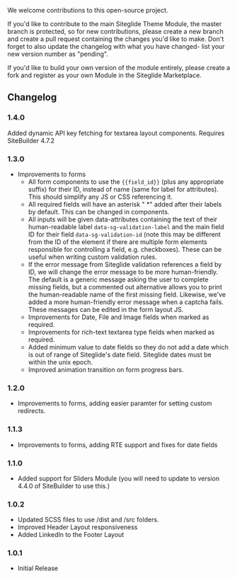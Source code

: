 We welcome contributions to this open-source project. 

If you'd like to contribute to the main Siteglide Theme Module, the master branch is protected, so for new contributions, please create a new branch and create a pull request containing the changes you'd like to make. Don't forget to also update the changelog with what you have changed- list your new version number as "pending".

If you'd like to build your own version of the module entirely, please create a fork and register as your own Module in the Siteglide Marketplace.

## Changelog

### 1.4.0

Added dynamic API key fetching for textarea layout components. Requires SiteBuilder 4.7.2
### 1.3.0

- Improvements to forms
  - All form components to use the `{{field_id}}` (plus any appropriate suffix) for their ID, instead of name (same for label for attributes). This should simplify any JS or CSS referencing it.
  - All required fields will have an asterisk " *" added after their labels by default. This can be changed in components.
  - All inputs will be given data-attributes containing the text of their human-readable label `data-sg-validation-label` and the main field ID for their field `data-sg-validation-id` (note this may be different from the ID of the element if there are multiple form elements responsible for controlling a field, e.g. checkboxes). These can be useful when writing custom validation rules.
  - If the error message from Siteglide validation references a field by ID, we will change the error message to be more human-friendly. The default is a generic message asking the user to complete missing fields, but a commented out alternative allows you to print the human-readable name of the first missing field. Likewise, we've added a more human-friendly error message when a captcha fails. These messages can be edited in the form layout JS.
  - Improvements for Date, File and Image fields when marked as required.
  - Improvements for rich-text textarea type fields when marked as required.
  - Added minimum value to date fields so they do not add a date which is out of range of Siteglide's date field. Siteglide dates must be within the unix epoch.
  - Improved animation transition on form progress bars.

### 1.2.0

- Improvements to forms, adding easier paramter for setting custom redirects.

### 1.1.3

- Improvements to forms, adding RTE support and fixes for date fields

### 1.1.0

- Added support for Sliders Module (you will need to update to version 4.4.0 of SiteBuilder to use this.)

### 1.0.2

- Updated SCSS files to use /dist and /src folders.
- Improved Header Layout responsiveness
- Added LinkedIn to the Footer Layout

### 1.0.1

- Initial Release
